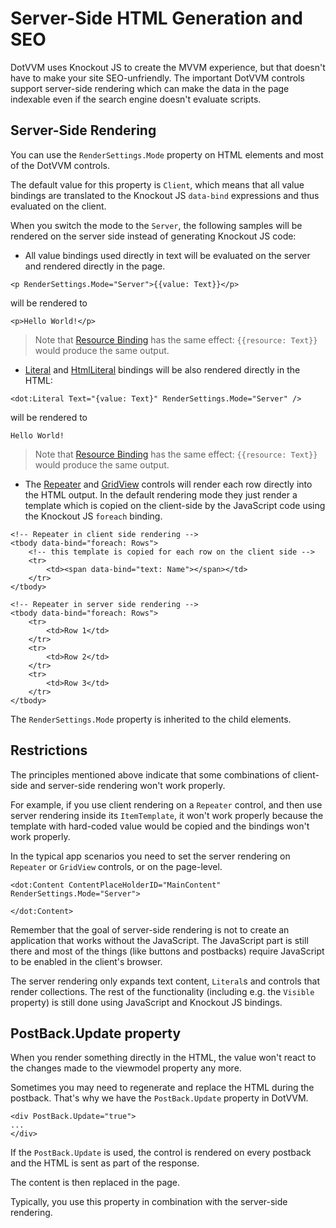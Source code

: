# Server-Side HTML Generation and SEO

DotVVM uses Knockout JS to create the MVVM experience, but that doesn't have to make your site SEO-unfriendly. The important DotVVM controls support server-side rendering which can make the data in the page indexable even if the search engine doesn't evaluate scripts.

## Server-Side Rendering

You can use the `RenderSettings.Mode` property on HTML elements and most of the DotVVM controls.

The default value for this property is `Client`, which means that all value bindings are translated to the Knockout JS `data-bind` expressions and thus evaluated on the client.

When you switch the mode to the `Server`, the following samples will be rendered on the server side instead of generating Knockout JS code:

* All value bindings used directly in text will be evaluated on the server and rendered directly in the page.

```DOTHTML
<p RenderSettings.Mode="Server">{{value: Text}}</p>
```
will be rendered to
```DOTHTML
<p>Hello World!</p>
```

> Note that [Resource Binding](/docs/tutorials/basics-resource-binding/{branch}) has the same effect: `{{resource: Text}}` would produce the same output.

* [Literal](/docs/controls/builtin/Literal/{branch}) and [HtmlLiteral](/docs/controls/builtin/HtmlLiteral/{branch}) bindings will be also rendered directly in the HTML:

```DOTHTML
<dot:Literal Text="{value: Text}" RenderSettings.Mode="Server" />
```
will be rendered to
```DOTHTML
Hello World!
```

> Note that [Resource Binding](/docs/tutorials/basics-resource-binding/{branch}) has the same effect: `{{resource: Text}}` would produce the same output.

* The [Repeater](/docs/controls/builtin/Repeater/{branch}) and [GridView](/docs/controls/builtin/GridView/{branch}) controls will render each row directly into the HTML output. In the default rendering mode they just render a template which is copied on the client-side by the JavaScript code using the Knockout JS `foreach` binding. 

```DOTHTML
<!-- Repeater in client side rendering -->
<tbody data-bind="foreach: Rows">
    <!-- this template is copied for each row on the client side -->
    <tr>    
        <td><span data-bind="text: Name"></span></td>
    </tr>
</tbody>
```

```DOTHTML
<!-- Repeater in server side rendering -->
<tbody data-bind="foreach: Rows">
    <tr>
        <td>Row 1</td>
    </tr>
    <tr>
        <td>Row 2</td>
    </tr>
    <tr>
        <td>Row 3</td>
    </tr>
</tbody>
```

The `RenderSettings.Mode` property is inherited to the child elements.

## Restrictions

The principles mentioned above indicate that some combinations of client-side and server-side rendering won't work properly.

For example, if you use client rendering on a `Repeater` control, and then use server rendering inside its `ItemTemplate`, it won't work properly because the template with hard-coded value would be copied and the bindings won't work properly.

In the typical app scenarios you need to set the server rendering on `Repeater` or `GridView` controls, or on the page-level.

```DOTHTML
<dot:Content ContentPlaceHolderID="MainContent" RenderSettings.Mode="Server">
    
</dot:Content>
```

Remember that the goal of server-side rendering is not to create an application that works without the JavaScript. The JavaScript part is still there and most of the things (like buttons and postbacks) require JavaScript to be enabled in the client's browser.

The server rendering only expands text content, `Literal`s and controls that render collections. The rest of the functionality (including e.g. the `Visible` property) is still done using JavaScript and Knockout JS bindings.

## PostBack.Update property

When you render something directly in the HTML, the value won't react to the changes made to the viewmodel property any more.

Sometimes you may need to regenerate and replace the HTML during the postback. That's why we have the `PostBack.Update` property in DotVVM.

```DOTHTML
<div PostBack.Update="true">
...
</div>
```

If the `PostBack.Update` is used, the control is rendered on every postback and the HTML is sent as part of the response.

The content is then replaced in the page. 

Typically, you use this property in combination with the server-side rendering.
